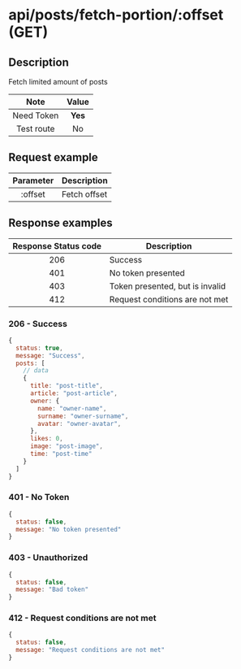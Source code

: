 # api/posts/fetch-portion/:offset (GET)

## Description

Fetch limited amount of posts

|    Note    |  Value  |
| :--------: | :-----: |
| Need Token | **Yes** |
| Test route |   No    |

## Request example

| Parameter | Description             |
| :-------: | ----------------------- |
|  :offset   | Fetch offset           |

## Response examples

| Response Status code | Description                     |
| :------------------: | ------------------------------- |
|         206          | Success                         |
|         401          | No token presented              |
|         403          | Token presented, but is invalid |
|         412          | Request conditions are not met  |

### 206 - Success

```js
{
  status: true,
  message: "Success",
  posts: [
    // data
    {
      title: "post-title",
      article: "post-article",
      owner: {
        name: "owner-name",
        surname: "owner-surname",
        avatar: "owner-avatar",
      },
      likes: 0,
      image: "post-image",
      time: "post-time"
    }
  ]
}
```

### 401 - No Token

```js
{
  status: false,
  message: "No token presented"
}
```

### 403 - Unauthorized

```js
{
  status: false,
  message: "Bad token"
}
```

### 412 - Request conditions are not met

```js
{
  status: false,
  message: "Request conditions are not met"
}
```
